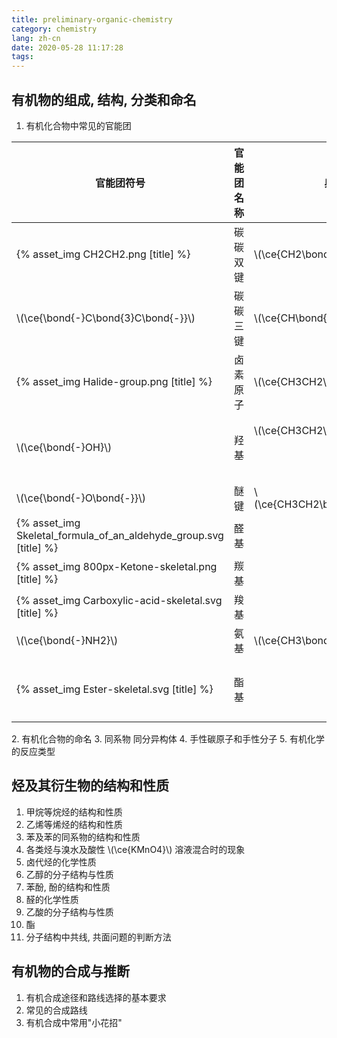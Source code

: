 ```yaml
---
title: preliminary-organic-chemistry
category: chemistry
lang: zh-cn
date: 2020-05-28 11:17:28
tags:
---
```


## 有机物的组成, 结构, 分类和命名

1. 有机化合物中常见的官能团
<table>
<thead>
  <tr>
    <th>官能团符号</th>
    <th>官能团名称</th>
    <th>典型有机化合物</th>
    <th>物质名称</th>
    <th>所谓类别</th>
  </tr>
</thead>
<tbody>
  <tr>
    <td>{% asset_img CH2CH2.png [title] %}</td>
    <td>碳碳双键</td>
    <td>\(\ce{CH2\bond{=}CH2}\)</td>
    <td>乙烯</td>
    <td>烯烃</td>
  </tr>
  <tr>
    <td>\(\ce{\bond{-}C\bond{3}C\bond{-}}\)</td>
    <td>碳碳三键</td>
    <td>\(\ce{CH\bond{3}CH}\)</td>
    <td>乙炔</td>
    <td>炔烃</td>
  </tr>
  <tr>
    <td>{% asset_img Halide-group.png [title] %}</td>
    <td>卤素原子</td>
    <td>\(\ce{CH3CH2\bond{-}Cl}\)</td>
    <td>氯乙烷</td>
    <td>卤代烃</td>
  </tr>
  <tr>
    <td rowspan="2">\(\ce{\bond{-}OH}\)</td>
    <td rowspan="2">羟基</td>
    <td>\(\ce{CH3CH2\bond{-}OH}\)</td>
    <td>乙醇</td>
    <td>醇</td>
  </tr>
  <tr>
    <td></td>
    <td>苯酚</td>
    <td>酚</td>
  </tr>
  <tr>
    <td>\(\ce{\bond{-}O\bond{-}}\)</td>
    <td>醚键</td>
    <td>\(\ce{CH3CH2\bond{-}O\bond{-}CH2CH3}\)</td>
    <td>乙醚</td>
    <td>醚</td>
  </tr>
  <tr>
    <td>{% asset_img Skeletal_formula_of_an_aldehyde_group.svg [title] %}</td>
    <td>醛基</td>
    <td></td>
    <td>乙醛</td>
    <td>醛</td>
  </tr>
  <tr>
    <td>{% asset_img 800px-Ketone-skeletal.png [title] %}</td>
    <td>羰基</td>
    <td></td>
    <td>丙酮</td>
    <td>酮</td>
  </tr>
  <tr>
    <td>{% asset_img Carboxylic-acid-skeletal.svg [title] %}</td>
    <td>羧基</td>
    <td></td>
    <td>乙酸</td>
    <td>羧酸</td>
  </tr>
  <tr>
    <td>\(\ce{\bond{-}NH2}\)</td>
    <td>氨基</td>
    <td>\(\ce{CH3\bond{=}NH2}\)</td>
    <td>甲胺</td>
    <td>胺</td>
  </tr>
  <tr>
    <td>{% asset_img Ester-skeletal.svg [title] %}</td>
    <td>酯基</td>
    <td></td>
    <td>乙酸乙酯</td>
    <td>酯</td>
  </tr>
</tbody>
</table>
2. 有机化合物的命名
3. 同系物 同分异构体
4. 手性碳原子和手性分子
5. 有机化学的反应类型

## 烃及其衍生物的结构和性质

1. 甲烷等烷烃的结构和性质
2. 乙烯等烯烃的结构和性质
3. 苯及苯的同系物的结构和性质
4. 各类烃与溴水及酸性 \\(\ce{KMnO4}\\) 溶液混合时的现象
5. 卤代烃的化学性质
6. 乙醇的分子结构与性质
7. 苯酚, 酚的结构和性质
8. 醛的化学性质
9. 乙酸的分子结构与性质
10. 酯
11. 分子结构中共线, 共面问题的判断方法

## 有机物的合成与推断

1. 有机合成途径和路线选择的基本要求
2. 常见的合成路线
3. 有机合成中常用"小花招"
